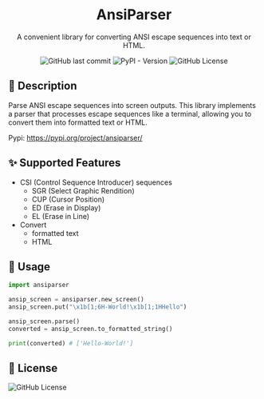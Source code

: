 <h1 align="center">AnsiParser</h1>

<div align="center">

A convenient library for converting ANSI escape sequences into text or HTML.


![GitHub last commit](https://img.shields.io/github/last-commit/bubble-tea-project/ansiparser) 
![PyPI - Version](https://img.shields.io/pypi/v/ansiparser)
![GitHub License](https://img.shields.io/github/license/bubble-tea-project/ansiparser)

</div>

## 📖 Description
Parse ANSI escape sequences into screen outputs. This library implements a parser that processes escape sequences like a terminal, allowing you to convert them into formatted text or HTML.

Pypi: https://pypi.org/project/ansiparser/

## ✨ Supported Features
- CSI (Control Sequence Introducer) sequences
    - SGR (Select Graphic Rendition) 
    - CUP (Cursor Position)
    - ED (Erase in Display)
    - EL (Erase in Line)
- Convert
    - formatted text 
    - HTML

## 🎨 Usage
```python
import ansiparser

ansip_screen = ansiparser.new_screen()
ansip_screen.put("\x1b[1;6H-World!\x1b[1;1HHello")

ansip_screen.parse()
converted = ansip_screen.to_formatted_string()

print(converted) # ['Hello-World!']
```


## 📜 License
![GitHub License](https://img.shields.io/github/license/bubble-tea-project/ansiparser)







